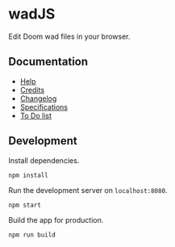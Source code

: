 # wadJS

Edit Doom wad files in your browser.

## Documentation

* [Help](/doc/HELP.md)
* [Credits](/doc/CREDITS.md)
* [Changelog](/doc/CHANGELOG.md)
* [Specifications](/doc/SPECS.md)
* [To Do list](/doc/TODO)

## Development

Install dependencies.

```
npm install

```

Run the development server on `localhost:8080`.

```
npm start
```

Build the app for production.

```
npm run build
```
